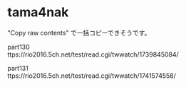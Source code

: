 # tama4nak

"Copy raw contents" で一括コピーできそうです。



part130    
ttps://rio2016.5ch.net/test/read.cgi/twwatch/1739845084/

part131    
ttps://rio2016.5ch.net/test/read.cgi/twwatch/1741574558/
